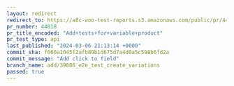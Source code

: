 ```yaml
---
layout: redirect
redirect_to: https://a8c-woo-test-reports.s3.amazonaws.com/public/pr/44818/api/index.html
pr_number: 44818
pr_title_encoded: "Add+tests+for+variable+product"
pr_test_type: api
last_published: "2024-03-06 21:13:14 +0000"
commit_sha: f060a1045f2afb89b1d675d7a4d0a5c598b6fd2a
commit_message: "Add click to field"
branch_name: add/39886_e2e_test_create_variations
passed: true
---
```

